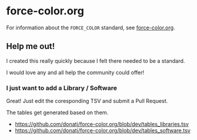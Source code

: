 # force-color.org

For information about the `FORCE_COLOR`  standard, see [force-color.org](https://force-color.org).

## Help me out!

I created this really quickly because I felt there needed to be a standard.

I would love any and all help the community could offer!

### I just want to add a Library / Software

Great! Just edit the coresponding TSV and submit a Pull Request. 

The tables get generated based on them.

- https://github.com/donatj/force-color.org/blob/dev/tables_libraries.tsv
- https://github.com/donatj/force-color.org/blob/dev/tables_software.tsv
